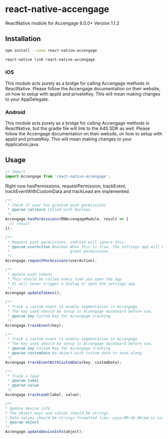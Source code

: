 # react-native-accengage
ReactNative module for Accengage 6.0.0+
Version 1.1.2

## Installation

```bash
npm install --save react-native-accengage
```
```bash
react-native link react-native-accengage
```

### iOS
This module acts purely as a bridge for calling Accengage methods in ReactNative. Please follow the 
Accengage documentation on their website, on how to setup with appId and privateKey. This will 
mean making changes to your AppDelegate.

### Android
This module acts purely as a bridge for calling Accengage methods in ReactNative, but the gradle 
file will link to the A4S SDK as well. Please follow the Accengage documentation on their 
website, on how to setup with appId and privateKey. This will mean making changes to your 
Application.java.

## Usage
```js
// Import
import Accengage from 'react-native-accengage';
```

Right now hasPermissions, requestPermission, trackEvent, trackEventWithCustomData and trackLead are 
implemented. 
```js
/**
 * Check if user has granted push permissions
 * @param callback Called with boolean
 */
Accengage.hasPermissions(RNAccengageModule, result => {
  // result
});

/**
 * Request push permissions, android will ignore this.
 * @param userAction Boolean When this is true, the settings app will be opened if the user didn't 
 *                           grant permissions. 
 */
Accengage.requestPermissions(userAction);

/**
 * Update push tokens
 * This should be called every time you open the app
 * It will never trigger a dialog or open the settings app
 */
Accengage.updateTokens();

/**
 * Track a custom event to enable segmentation in Accengage.
 * The key used should be setup in Accengage dashboard before use.
 * @param key Custom key for Accengage tracking
 */
Accengage.trackEvent(key);

/**
 * Track a custom event to enable segmentation in Accengage.
 * The key used should be setup in Accengage dashboard before use.
 * @param key Custom key for Accengage tracking
 * @param customData An object with custom data to send along
 */
Accengage.trackEventWithCustomData(key, customData);

/**
 * Track a lead
 * @param label
 * @param value
 */
Accengage.trackLead(label, value);

/**
* Update device info
* The object keys and values should be strings.
* Date values should be strings formatted like: yyyy-MM-dd HH:mm:ss zzz
* @param object
*/
Accengage.updateDeviceInfo(object);
```
